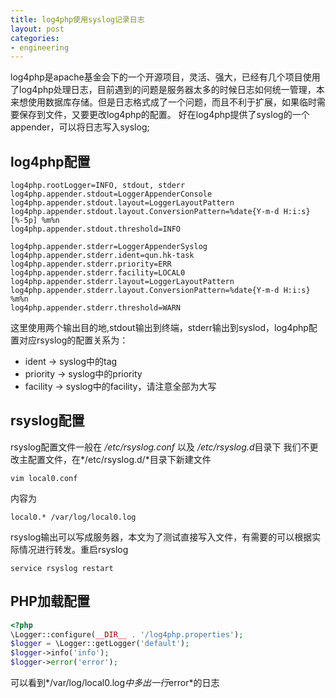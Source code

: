 ```yaml
---
title: log4php使用syslog记录日志
layout: post
categories:
- engineering
---
```

log4php是apache基金会下的一个开源项目，灵活、强大，已经有几个项目使用了log4php处理日志，目前遇到的问题是服务器太多的时候日志如何统一管理，本来想使用数据库存储。但是日志格式成了一个问题，而且不利于扩展，如果临时需要保存到文件，又要更改log4php的配置。
好在log4php提供了syslog的一个appender，可以将日志写入syslog;

## log4php配置
```
log4php.rootLogger=INFO, stdout, stderr
log4php.appender.stdout=LoggerAppenderConsole
log4php.appender.stdout.layout=LoggerLayoutPattern
log4php.appender.stdout.layout.ConversionPattern=%date{Y-m-d H:i:s} [%-5p] %m%n
log4php.appender.stdout.threshold=INFO

log4php.appender.stderr=LoggerAppenderSyslog
log4php.appender.stderr.ident=qun.hk-task
log4php.appender.stderr.priority=ERR
log4php.appender.stderr.facility=LOCAL0
log4php.appender.stderr.layout=LoggerLayoutPattern
log4php.appender.stderr.layout.ConversionPattern=%date{Y-m-d H:i:s} %m%n
log4php.appender.stderr.threshold=WARN
```
这里使用两个输出目的地,stdout输出到终端，stderr输出到syslod，log4php配置对应rsyslog的配置关系为：
+ ident -> syslog中的tag
+ priority -> syslog中的priority
+ facility -> syslog中的facility，请注意全部为大写

## rsyslog配置
rsyslog配置文件一般在 */etc/rsyslog.conf* 以及 */etc/rsyslog.d*目录下
我们不更改主配置文件，在*/etc/rsyslog.d/*目录下新建文件

```vim local0.conf```

内容为

```local0.* /var/log/local0.log```

rsyslog输出可以写成服务器，本文为了测试直接写入文件，有需要的可以根据实际情况进行转发。重启rsyslog

```service rsyslog restart```

## PHP加载配置
```php
<?php
\Logger::configure(__DIR__ . '/log4php.properties');
$logger = \Logger::getLogger('default');
$logger->info('info');
$logger->error('error');
```
可以看到*/var/log/local0.log*中多出一行*error*的日志

